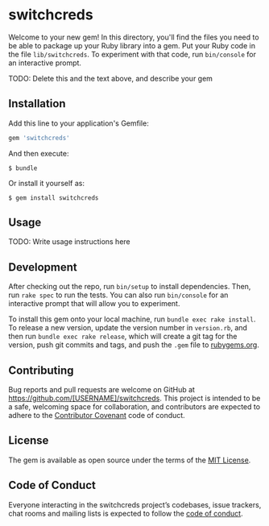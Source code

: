 # switchcreds

Welcome to your new gem! In this directory, you'll find the files you need to be able to package up your Ruby library into a gem. Put your Ruby code in the file `lib/switchcreds`. To experiment with that code, run `bin/console` for an interactive prompt.

TODO: Delete this and the text above, and describe your gem

## Installation

Add this line to your application's Gemfile:

```ruby
gem 'switchcreds'
```

And then execute:

    $ bundle

Or install it yourself as:

    $ gem install switchcreds

## Usage

TODO: Write usage instructions here

## Development

After checking out the repo, run `bin/setup` to install dependencies. Then, run `rake spec` to run the tests. You can also run `bin/console` for an interactive prompt that will allow you to experiment.

To install this gem onto your local machine, run `bundle exec rake install`. To release a new version, update the version number in `version.rb`, and then run `bundle exec rake release`, which will create a git tag for the version, push git commits and tags, and push the `.gem` file to [rubygems.org](https://rubygems.org).

## Contributing

Bug reports and pull requests are welcome on GitHub at https://github.com/[USERNAME]/switchcreds. This project is intended to be a safe, welcoming space for collaboration, and contributors are expected to adhere to the [Contributor Covenant](http://contributor-covenant.org) code of conduct.

## License

The gem is available as open source under the terms of the [MIT License](http://opensource.org/licenses/MIT).

## Code of Conduct

Everyone interacting in the switchcreds project’s codebases, issue trackers, chat rooms and mailing lists is expected to follow the [code of conduct](https://github.com/[USERNAME]/switchcreds/blob/master/CODE_OF_CONDUCT.md).
